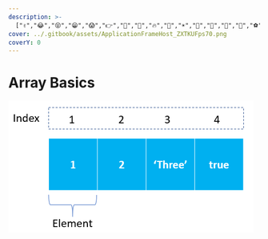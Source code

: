 ```yaml
---
description: >-
  ["✌","😂","😝","😁","😱","👉","🙌","🍻","🔥","🌈","☀","🎈","🌹","💄","🎀","⚽","🎾","🏁","😡","👿","🐻","🐶","🐬","🐟","🍀","👀","🚗","🍎","💝","💙","👌","❤","😍","😉","😓","😳","💪","💩","🍸","🔑","💖
cover: ../.gitbook/assets/ApplicationFrameHost_ZXTKUFps70.png
coverY: 0
---
```


# Array Basics

![](../.gitbook/assets/image.png)
